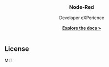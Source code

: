 <br/>
<div align="center">
<h3 align="center">Node-Red</h3>
<p align="center">
Developer eXPerience
<br/>
<br/>
<a href="https://github.com/ShaanCoding/makeread.me/wiki"><strong>Explore the docs »</strong></a>
<br/>
<br/>
</div>

## License

MIT
